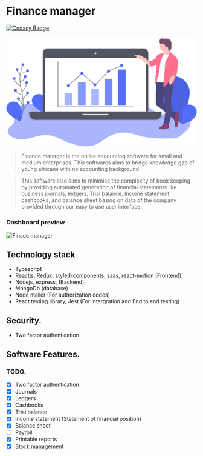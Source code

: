 # Finance manager

[![Codacy Badge](https://api.codacy.com/project/badge/Grade/fe7b07987f4c43e39f434c7fdf67d22c)](https://app.codacy.com/gh/BuildForSDGCohort2/Team-229N-finance-manager-frontend?utm_source=github.com&utm_medium=referral&utm_content=BuildForSDGCohort2/Team-229N-finance-manager-frontend&utm_campaign=Badge_Grade_Settings)

![Finace manager](src/asset/finance.svg)

> Finance manager is the online accounting software for small and medium enterprises. This softwares aims to bridge knowledge gap of young africans with no accounting background.

> This software also aims to minimise the complexity of book keeping by providing automated generation of financial statements like business journals, ledgers, Trial balance, Income statement, cashbooks, and balance sheet basing on data of the company provided through our easy to use user interface.

### Dashboard preview

![Finace manager](https://prnt.sc/uwp8sk)

## Technology stack

- Typescript
- Reactjs, Redux, styled-components, saas, react-motion (Frontend).
- Nodejs, express, (Backend)
- MongoDb (database)
- Node mailer (For authorization codes)
- React testing library, Jest (For intergration and End to end testing)

## Security.

- Two factor authentication

## Software Features.

### TODO.

- [x] Two factor authentication
- [x] Journals
- [x] Ledgers
- [x] Cashbooks
- [x] Trial balance
- [x] Income statement (Statement of financial position)
- [x] Balance sheet
- [ ] Payroll
- [x] Printable reports
- [x] Stock management
